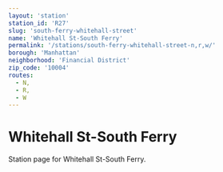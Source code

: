 ```yaml
---
layout: 'station'
station_id: 'R27'
slug: 'south-ferry-whitehall-street'
name: 'Whitehall St-South Ferry'
permalink: '/stations/south-ferry-whitehall-street-n,r,w/'
borough: 'Manhattan'
neighborhood: 'Financial District'
zip_code: '10004'
routes:
  - N,
  - R,
  - W
---
```

# Whitehall St-South Ferry

Station page for Whitehall St-South Ferry.
